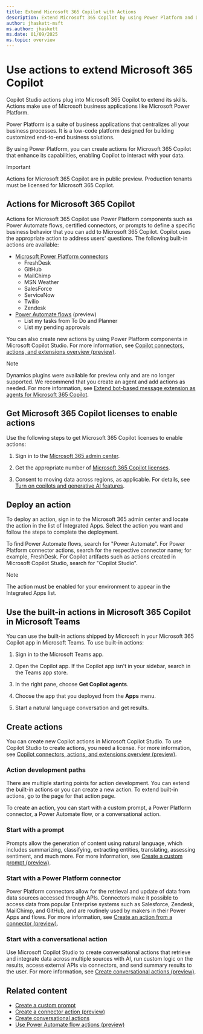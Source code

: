 ```yaml
---
title: Extend Microsoft 365 Copilot with Actions 
description: Extend Microsoft 365 Copilot by using Power Platform and Dynamics 365 to create actions.
author: jhaskett-msft
ms.author: jhaskett
ms.date: 01/09/2025
ms.topic: overview
---
```



# Use actions to extend Microsoft 365 Copilot

Copilot Studio actions plug into Microsoft 365 Copilot to extend its skills. Actions make use of Microsoft business applications like Microsoft Power Platform.


Power Platform is a suite of business applications that centralizes all your business processes. It is a low-code platform designed for building customized end-to-end business solutions.

By using Power Platform, you can create actions for Microsoft 365 Copilot that enhance its capabilities, enabling Copilot to interact with your data.

> [!IMPORTANT]
> Actions for Microsoft 365 Copilot are in public preview.
> Production tenants must be licensed for Microsoft 365 Copilot.

## Actions for Microsoft 365 Copilot

Actions for Microsoft 365 Copilot use Power Platform components such as Power Automate flows, certified connectors, or prompts to define a specific business behavior that you can add to Microsoft 365 Copilot. Copilot uses the appropriate action to address users' questions. The following built-in actions are available:

- [Microsoft Power Platform connectors](/connectors/create-a-connector-ai-plugin#supported-queries-for-certified-connectors)
  - FreshDesk
  - GitHub
  - MailChimp
  - MSN Weather
  - SalesForce
  - ServiceNow
  - Twilio
  - Zendesk
- [Power Automate flows](/power-automate/flow-plugins-m365) (preview)
  - List my tasks from To Do and Planner
  - List my pending approvals

You can also create new actions by using Power Platform components in Microsoft Copilot Studio. For more information, see [Copilot connectors, actions, and extensions overview (preview)](/microsoft-copilot-studio/copilot-plugins-overview).

> [!NOTE]
> Dynamics plugins were available for preview only and are no longer supported. We recommend that you create an agent and add actions as needed. For more information, see [Extend bot-based message extension as agents for Microsoft 365 Copilot](https://learn.microsoft.com/microsoft-copilot-studio/microsoft-copilot-extend-copilot-extensions).

## Get Microsoft 365 Copilot licenses to enable actions

Use the following steps to get Microsoft 365 Copilot licenses to enable actions:

1. Sign in to the [Microsoft 365 admin center](https://admin.microsoft.com/).

1. Get the appropriate number of [Microsoft 365 Copilot licenses](/microsoft-365-copilot/microsoft-365-copilot-setup#provision-copilot-for-microsoft-365-licenses).

1. Consent to moving data across regions, as applicable. For details, see [Turn on copilots and generative AI features](/power-platform/admin/geographical-availability-copilot).

## Deploy an action

To deploy an action, sign in to the Microsoft 365 admin center and locate the action in the list of Integrated Apps. Select the action you want and follow the steps to complete the deployment.

To find Power Automate flows, search for "Power Automate". For Power Platform connector actions, search for the respective connector name; for example, FreshDesk. For Copilot artifacts such as actions created in Microsoft Copilot Studio, search for "Copilot Studio".



> [!NOTE]
> The action must be enabled for your environment to appear in the Integrated Apps list.

## Use the built-in actions in Microsoft 365 Copilot in Microsoft Teams

You can use the built-in actions shipped by Microsoft in your Microsoft 365 Copilot app in Microsoft Teams. To use built-in actions:

1. Sign in to the Microsoft Teams app.

1. Open the Copilot app. If the Copilot app isn't in your sidebar, search in the Teams app store.

1. In the right pane, choose **Get Copilot agents**.

1. Choose the app that you deployed from the **Apps** menu.

1. Start a natural language conversation and get results.

## Create actions

You can create new Copilot actions in Microsoft Copilot Studio. To use Copilot Studio to create actions, you need a license. For more information, see [Copilot connectors, actions, and extensions overview (preview)](/microsoft-copilot-studio/copilot-plugins-overview).

### Action development paths

There are multiple starting points for action development. You can extend the built-in actions or you can create a new action. To extend built-in actions, go to the page for that action page.

To create an action, you can start with a custom prompt, a Power Platform connector, a Power Automate flow, or a conversational action.

### Start with a prompt

Prompts allow the generation of content using natural language, which includes summarizing, classifying, extracting entities, translating, assessing sentiment, and much more. For more information, see [Create a custom prompt (preview)](/ai-builder/create-a-custom-prompt?context=/microsoft-365-copilot/extensibility/context).

### Start with a Power Platform connector

Power Platform connectors allow for the retrieval and update of data from data sources accessed through APIs. Connectors make it possible to access data from popular Enterprise systems such as Salesforce, Zendesk, MailChimp, and GitHub, and are routinely used by makers in their Power Apps and flows. For more information, see [Create an action from a connector (preview)](/connectors/create-a-connector-ai-plugin?context=/microsoft-365-copilot/extensibility/context).

### Start with a conversational action

Use Microsoft Copilot Studio to create conversational actions that retrieve and integrate data across multiple sources with AI, run custom logic on the results, access external APIs via connectors, and send summary results to the user. For more information, see [Create conversational actions (preview)](/microsoft-copilot-studio/copilot-conversational-plugins?context=/microsoft-365-copilot/extensibility/context).

## Related content

- [Create a custom prompt](/ai-builder/create-a-custom-prompt?context=/microsoft-365-copilot/extensibility/context)
- [Create a connector action (preview)](/connectors/create-a-connector-ai-plugin?context=/microsoft-365-copilot/extensibility/context)
- [Create conversational actions](/microsoft-copilot-studio/copilot-conversational-plugins?context=/microsoft-365-copilot/extensibility/context)
- [Use Power Automate flow actions (preview)](/power-automate/flow-plugins-m365?context=/microsoft-365-copilot/extensibility/context)
